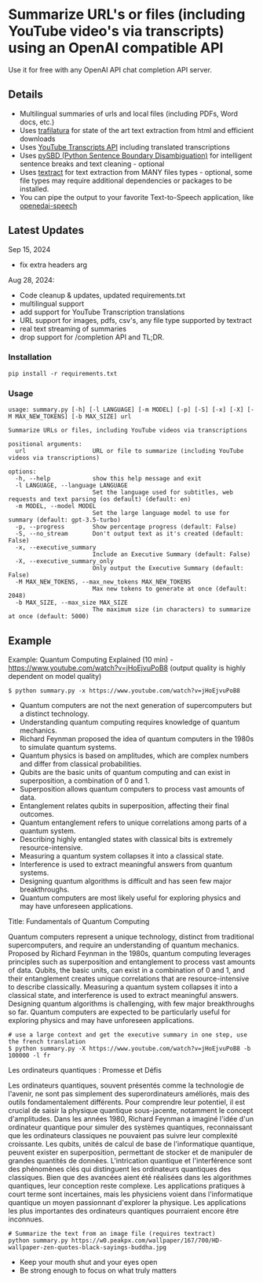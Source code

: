 # Summarize URL's or files (including YouTube video's via transcripts) using an OpenAI compatible API

Use it for free with any OpenAI API chat completion API server.

## Details

- Multilingual summaries of urls and local files (including PDFs, Word docs, etc.)
- Uses [trafilatura](https://github.com/adbar/trafilatura) for state of the art text extraction from html and efficient downloads
- Uses [YouTube Transcripts API](https://github.com/jdepoix/youtube-transcript-api) including translated transcriptions
- Uses [pySBD (Python Sentence Boundary Disambiguation)](https://github.com/nipunsadvilkar/pySBD) for intelligent sentence breaks and text cleaning - optional
- Uses [textract](https://github.com/deanmalmgren/textract) for text extraction from MANY files types - optional, some file types may require additional dependencies or packages to be installed.
- You can pipe the output to your favorite Text-to-Speech application, like [openedai-speech](https://github.com/matatonic/openedai-speech)

## Latest Updates

Sep 15, 2024
- fix extra headers arg

Aug 28, 2024:
- Code cleanup & updates, updated requirements.txt
- multilingual support
- add support for YouTube Transcription translations
- URL support for images, pdfs, csv's, any file type supported by textract
- real text streaming of summaries
- drop support for /completion API and TL;DR.

### Installation

```
pip install -r requirements.txt
```

### Usage

```
usage: summary.py [-h] [-l LANGUAGE] [-m MODEL] [-p] [-S] [-x] [-X] [-M MAX_NEW_TOKENS] [-b MAX_SIZE] url

Summarize URLs or files, including YouTube videos via transcriptions

positional arguments:
  url                   URL or file to summarize (including YouTube videos via transcriptions)

options:
  -h, --help            show this help message and exit
  -l LANGUAGE, --language LANGUAGE
                        Set the language used for subtitles, web requests and text parsing (os default) (default: en)
  -m MODEL, --model MODEL
                        Set the large language model to use for summary (default: gpt-3.5-turbo)
  -p, --progress        Show percentage progress (default: False)
  -S, --no_stream       Don't output text as it's created (default: False)
  -x, --executive_summary
                        Include an Executive Summary (default: False)
  -X, --executive_summary_only
                        Only output the Executive Summary (default: False)
  -M MAX_NEW_TOKENS, --max_new_tokens MAX_NEW_TOKENS
                        Max new tokens to generate at once (default: 2048)
  -b MAX_SIZE, --max_size MAX_SIZE
                        The maximum size (in characters) to summarize at once (default: 5000)
```

## Example

Example: Quantum Computing Explained (10 min) - https://www.youtube.com/watch?v=jHoEjvuPoB8
(output quality is highly dependent on model quality)

```
$ python summary.py -x https://www.youtube.com/watch?v=jHoEjvuPoB8
```
 - Quantum computers are not the next generation of supercomputers but a distinct technology.
- Understanding quantum computing requires knowledge of quantum mechanics.
- Richard Feynman proposed the idea of quantum computers in the 1980s to simulate quantum systems.
- Quantum physics is based on amplitudes, which are complex numbers and differ from classical probabilities.
- Qubits are the basic units of quantum computing and can exist in superposition, a combination of 0 and 1.
- Superposition allows quantum computers to process vast amounts of data.
- Entanglement relates qubits in superposition, affecting their final outcomes.
 - Quantum entanglement refers to unique correlations among parts of a quantum system.
- Describing highly entangled states with classical bits is extremely resource-intensive.
- Measuring a quantum system collapses it into a classical state.
- Interference is used to extract meaningful answers from quantum systems.
- Designing quantum algorithms is difficult and has seen few major breakthroughs.
- Quantum computers are most likely useful for exploring physics and may have unforeseen applications.



Title: Fundamentals of Quantum Computing

Quantum computers represent a unique technology, distinct from traditional supercomputers, and require an understanding of quantum mechanics. Proposed by Richard Feynman in the 1980s, quantum computing leverages principles such as superposition and entanglement to process vast amounts of data. Qubits, the basic units, can exist in a combination of 0 and 1, and their entanglement creates unique correlations that are resource-intensive to describe classically. Measuring a quantum system collapses it into a classical state, and interference is used to extract meaningful answers. Designing quantum algorithms is challenging, with few major breakthroughs so far. Quantum computers are expected to be particularly useful for exploring physics and may have unforeseen applications.

```
# use a large context and get the executive summary in one step, use the french translation
$ python summary.py -X https://www.youtube.com/watch?v=jHoEjvuPoB8 -b 100000 -l fr
```

 Les ordinateurs quantiques : Promesse et Défis

Les ordinateurs quantiques, souvent présentés comme la technologie de l'avenir, ne sont pas simplement des superordinateurs améliorés, mais des outils fondamentalement différents. Pour comprendre leur potentiel, il est crucial de saisir la physique quantique sous-jacente, notamment le concept d'amplitudes. Dans les années 1980, Richard Feynman a imaginé l'idée d'un ordinateur quantique pour simuler des systèmes quantiques, reconnaissant que les ordinateurs classiques ne pouvaient pas suivre leur complexité croissante. Les qubits, unités de calcul de base de l'informatique quantique, peuvent exister en superposition, permettant de stocker et de manipuler de grandes quantités de données. L'intrication quantique et l'interférence sont des phénomènes clés qui distinguent les ordinateurs quantiques des classiques. Bien que des avancées aient été réalisées dans les algorithmes quantiques, leur conception reste complexe. Les applications pratiques à court terme sont incertaines, mais les physiciens voient dans l'informatique quantique un moyen passionnant d'explorer la physique. Les applications les plus importantes des ordinateurs quantiques pourraient encore être inconnues.

```
# Summarize the text from an image file (requires textract)
python summary.py https://w0.peakpx.com/wallpaper/167/700/HD-wallpaper-zen-quotes-black-sayings-buddha.jpg 
```

- Keep your mouth shut and your eyes open
- Be strong enough to focus on what truly matters

